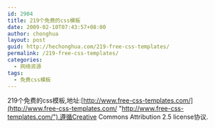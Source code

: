 ```yaml
---
id: 2904
title: 219个免费的css模板
date: 2009-02-10T07:43:57+08:00
author: chonghua
layout: post
guid: http://hechonghua.com/219-free-css-templates/
permalink: /219-free-css-templates/
categories:
  - 网络资源
tags:
  - 免费css模板
---
```

219个免费的css模板,地址:[http://www.free-css-templates.com/](http://www.free-css-templates.com/ "http://www.free-css-templates.com/"),遵循Creative Commons Attribution 2.5 license协议.